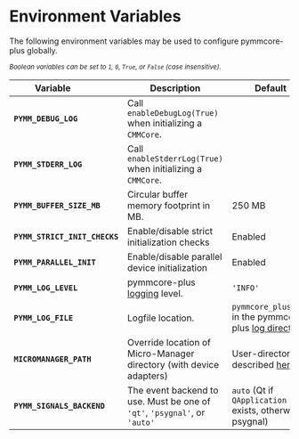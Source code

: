 # Environment Variables

The following environment variables may be used to configure pymmcore-plus globally.

<small>*Boolean variables can be set to `1`, `0`, `True`, or `False` (case insensitive).*</small>

| <div style="width:140px">Variable</div>    | Description     | Default |
|--------------------------------------------|-----------------| ------- |
| **`PYMM_DEBUG_LOG`**  | Call `enableDebugLog(True)` when initializing a `CMMCore`.  |      |
| **`PYMM_STDERR_LOG`**  | Call `enableStderrLog(True)` when initializing a `CMMCore`.  |      |
| **`PYMM_BUFFER_SIZE_MB`**  | Circular buffer memory footprint in MB.  |  250 MB    |
| **`PYMM_STRICT_INIT_CHECKS`**  | Enable/disable strict initialization checks  |  Enabled    |
| **`PYMM_PARALLEL_INIT`**  | Enable/disable parallel device initialization  |  Enabled    |
| **`PYMM_LOG_LEVEL`**                       | pymmcore-plus [logging](./guides/logging.md) level.  | `'INFO'`    |
| **`PYMM_LOG_FILE`**   | Logfile location. | `pymmcore_plus.log` in the pymmcore-plus [log directory](./guides/logging.md#customizing-logging) |
| **`MICROMANAGER_PATH`**   | Override location of Micro-Manager directory (with device adapters) | User-directory, described [here](./install.md#set-the-active-micro-manager-installation)   |
| **`PYMM_SIGNALS_BACKEND`** | The event backend to use. Must be one of `'qt'`, `'psygnal'`, or `'auto'`  | `auto` (Qt if `QApplication` exists, otherwise psygnal) |
